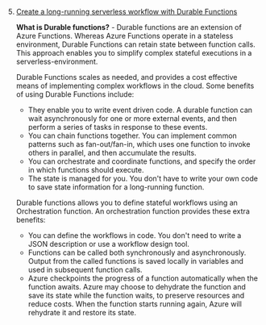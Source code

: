 5. [Create a long-running serverless workflow with Durable Functions](https://docs.microsoft.com/en-us/learn/modules/create-long-running-serverless-workflow-with-durable-functions/)

    **What is Durable functions?** - Durable functions are an extension of Azure Functions. Whereas Azure Functions operate in a stateless environment, Durable Functions can retain state between function calls. This approach enables you to simplify complex stateful executions in a serverless-environment.<br/>
    
    Durable Functions scales as needed, and provides a cost effective means of implementing complex workflows in the cloud. Some benefits of using Durable Functions include:
    - They enable you to write event driven code. A durable function can wait asynchronously for one or more external events, and then perform a series of tasks in response to these events.
    - You can chain functions together. You can implement common patterns such as fan-out/fan-in, which uses one function to invoke others in parallel, and then accumulate the results.
    - You can orchestrate and coordinate functions, and specify the order in which functions should execute.
    - The state is managed for you. You don't have to write your own code to save state information for a long-running function.
    
    Durable functions allows you to define stateful workflows using an Orchestration function. An orchestration function provides these extra benefits:
    - You can define the workflows in code. You don't need to write a JSON description or use a workflow design tool.
    - Functions can be called both synchronously and asynchronously. Output from the called functions is saved locally in variables and used in subsequent function calls.
    - Azure checkpoints the progress of a function automatically when the function awaits. Azure may choose to dehydrate the function and save its state while the function waits, to preserve resources and reduce costs. When the function starts running again, Azure will rehydrate it and restore its state.

